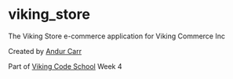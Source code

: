 viking_store
============

The Viking Store e-commerce application for Viking Commerce Inc

Created by [Andur Carr](https://github.com/LaMarseillaise)

Part of [Viking Code School](http://vikingcodeschool.com) Week 4
